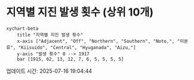 # 지역별 지진 발생 횟수 (상위 10개)

```mermaid
xychart-beta
    title "지역별 지진 발생 횟수"
    x-axis ["Adjacent", "Off", "Northern", "Southern", "Noto,", "미분류", "Kiisuido", "Central", "Hyuganada", "Aizu,"]
    y-axis "발생 횟수" 0 --> 1917
    bar [1915, 62, 13, 12, 7, 6, 5, 5, 5, 5]
```

업데이트 시간: 2025-07-16 19:04:44
